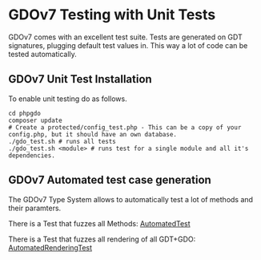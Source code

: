 # GDOv7 Testing with Unit Tests

GDOv7 comes with an excellent test suite.
Tests are generated on GDT signatures, plugging default test values in.
This way a lot of code can be tested automatically.

## GDOv7 Unit Test Installation

To enable unit testing do as follows.

    cd phpgdo
    composer update
    # Create a protected/config_test.php - This can be a copy of your config.php, but it should have an own database.
    ./gdo_test.sh # runs all tests
    ./gdo_test.sh <module> # runs test for a single module and all it's dependencies.

## GDOv7 Automated test case generation

The GDOv7 Type System allows to automatically test a lot of methods and their paramters.

There is a Test that fuzzes all Methods:
[AutomatedTest](../GDO/Tests/Test/AutomatedTest.php)

There is a Test that fuzzes all rendering of all GDT+GDO:
[AutomatedRenderingTest](../GDO/Tests/Test/AutomatedRenderingTest.php)
